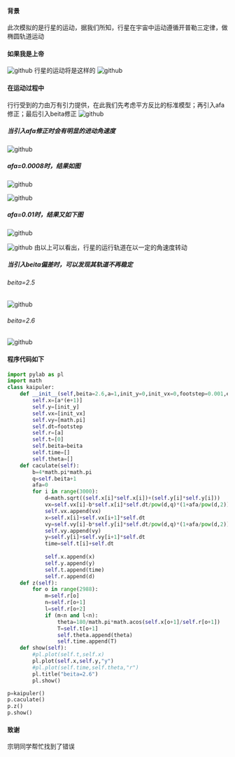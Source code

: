 #### 背景
此次模拟的是行星的运动，据我们所知，行星在宇宙中运动遵循开普勒三定律，做椭圆轨道运动
#### 如果我是上帝
![github](https://github.com/Huangyu007/compuational_physics_N2014301020030/blob/master/005yADsfgy6JTvc4xjp37%26690.jpg)
行星的运动将是这样的
![github](https://github.com/Huangyu007/compuational_physics_N2014301020030/blob/master/QQ%E6%88%AA%E5%9B%BE20161127201524.png)
#### 在运动过程中
行行受到的力由万有引力提供，在此我们先考虑平方反比的标准模型；再引入afa修正；最后引入beita修正
![github](https://github.com/Huangyu007/compuational_physics_N2014301020030/blob/master/QQ%E6%88%AA%E5%9B%BE20161127224021.png)
##### 当引入afa修正时会有明显的进动角速度

![github](https://github.com/Huangyu007/compuational_physics_N2014301020030/blob/master/QQ%E6%88%AA%E5%9B%BE20161127201759.png)
##### afa=0.0008时，结果如图
![github](https://github.com/Huangyu007/compuational_physics_N2014301020030/blob/master/QQ%E6%88%AA%E5%9B%BE20161127222553.png)

![github](https://github.com/Huangyu007/compuational_physics_N2014301020030/blob/master/QQ%E6%88%AA%E5%9B%BE20161127222509.png)
##### afa=0.01时，结果又如下图
![github](https://github.com/Huangyu007/compuational_physics_N2014301020030/blob/master/QQ%E6%88%AA%E5%9B%BE20161127222647.png)

![github](https://github.com/Huangyu007/compuational_physics_N2014301020030/blob/master/QQ%E6%88%AA%E5%9B%BE20161127222818.png)
由以上可以看出，行星的运行轨道在以一定的角速度转动
##### 当引入beita偏差时，可以发现其轨道不再稳定
###### beita=2.5
![github](https://github.com/Huangyu007/compuational_physics_N2014301020030/blob/master/QQ%E6%88%AA%E5%9B%BE20161127223011.png)
###### beita=2.6
![github](https://github.com/Huangyu007/compuational_physics_N2014301020030/blob/master/QQ%E6%88%AA%E5%9B%BE20161127223135.png)
#### 程序代码如下
```python
import pylab as pl
import math
class kaipuler:
    def __init__(self,beita=2.6,a=1,init_y=0,init_vx=0,footstep=0.001,e=0.206):
        self.x=[a*(e+1)]
        self.y=[init_y]
        self.vx=[init_vx]
        self.vy=[math.pi]
        self.dt=footstep
        self.r=[a]
        self.t=[0]
        self.beita=beita
        self.time=[]
        self.theta=[]
    def caculate(self):
        b=4*math.pi*math.pi
        q=self.beita+1
        afa=0
        for i in range(3000):
            d=math.sqrt((self.x[i]*self.x[i])+(self.y[i]*self.y[i]))
            vx=self.vx[i]-b*self.x[i]*self.dt/pow(d,q)*(1+afa/pow(d,2))
            self.vx.append(vx)
            x=self.x[i]+self.vx[i+1]*self.dt
            vy=self.vy[i]-b*self.y[i]*self.dt/pow(d,q)*(1+afa/pow(d,2))
            self.vy.append(vy)
            y=self.y[i]+self.vy[i+1]*self.dt
            time=self.t[i]+self.dt
            
            self.x.append(x)
            self.y.append(y)
            self.t.append(time)
            self.r.append(d)
    def z(self):
        for o in range(2988):
            m=self.r[o]
            n=self.r[o+1]
            l=self.r[o+2]
            if (m<n and l<n):
                theta=180/math.pi*math.acos(self.x[o+1]/self.r[o+1])
                T=self.t[o+1]
                self.theta.append(theta)
                self.time.append(T)
    def show(self):
        #pl.plot(self.t,self.x)
        pl.plot(self.x,self.y,"y")
        #pl.plot(self.time,self.theta,"r")
        pl.title("beita=2.6")
        pl.show()

p=kaipuler()
p.caculate()
p.z()
p.show()
```
#### 致谢
宗玥同学帮忙找到了错误
